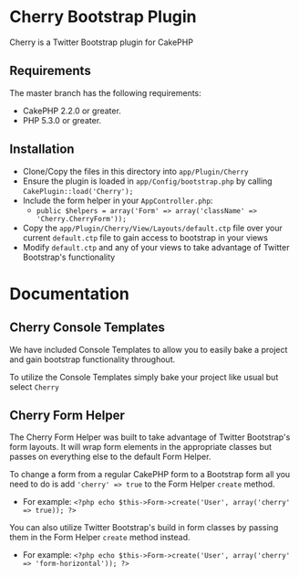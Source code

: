 # Cherry Bootstrap Plugin

Cherry is a Twitter Bootstrap plugin for CakePHP

## Requirements

The master branch has the following requirements:

* CakePHP 2.2.0 or greater.
* PHP 5.3.0 or greater.

## Installation

* Clone/Copy the files in this directory into `app/Plugin/Cherry`
* Ensure the plugin is loaded in `app/Config/bootstrap.php` by calling `CakePlugin::load('Cherry');`
* Include the form helper in your `AppController.php`:
   * `public $helpers = array('Form' => array('className' => 'Cherry.CherryForm'));`
* Copy the `app/Plugin/Cherry/View/Layouts/default.ctp` file over your current `default.ctp` file to gain access to bootstrap in your views
* Modify `default.ctp` and any of your views to take advantage of Twitter Bootstrap's functionality

# Documentation

## Cherry Console Templates

We have included Console Templates to allow you to easily bake a project and gain bootstrap functionality throughout.

To utilize the Console Templates simply bake your project like usual but select `Cherry`

## Cherry Form Helper

The Cherry Form Helper was built to take advantage of Twitter Bootstrap's form layouts. It will wrap form elements in the appropriate classes but passes on everything else to the default Form Helper.

To change a form from a regular CakePHP form to a Bootstrap form all you need to do is add `'cherry' => true` to the Form Helper `create` method.

* For example: `<?php echo $this->Form->create('User', array('cherry' => true)); ?>`

You can also utilize Twitter Bootstrap's build in form classes by passing them in the Form Helper `create` method instead.

* For example: `<?php echo $this->Form->create('User', array('cherry' => 'form-horizontal')); ?>`
